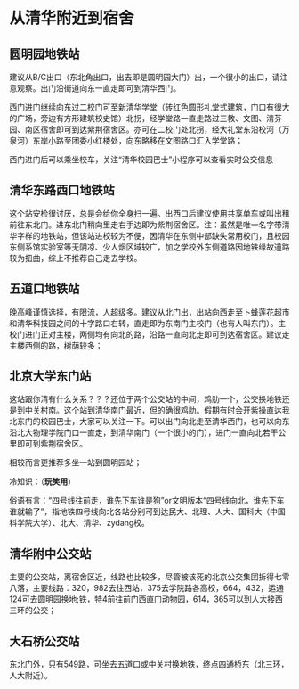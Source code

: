 # 从清华附近到宿舍

## 圆明园地铁站

建议从B/C出口（东北角出口，出去即是圆明园大门）出，一个很小的出口，请注意观察。出门沿街道向东一直走即可到清华西门。

西门进门继续向东过二校门可至新清华学堂（砖红色圆形礼堂式建筑，门口有很大的广场，旁边有方形建筑校史馆）北拐，经学堂路一直走路过三教、文图、清芬园、南区宿舍即可到达紫荆宿舍区。亦可在二校门处北拐，经大礼堂东沿校河（万泉河）东岸小路至团委小红楼处，向东略移在文图路口汇入学堂路；

西门进门后可以乘坐校车，关注“清华校园巴士”小程序可以查看实时公交信息

## 清华东路西口地铁站

这个站安检很讨厌，总是会给你全身扫一遍。出西口后建议使用共享单车或叫出租前往东北门。进东北门稍向里走右手边即为紫荆宿舍区。注：虽然是唯一名字带清华字样的地铁站，但该站进校较为不便，因清华在东侧中部缺失常用校门，且校园东侧系馆实验室等无阴凉、少人烟区域较广，加之学校外东侧道路因地铁缘故道路较为扭曲，综上不推荐自己走去学校。

## 五道口地铁站

晚高峰谨慎选择，有限流，人超级多。建议从北门出，出站向西走至卜蜂莲花超市和清华科技园之间的十字路口右转，直走即为东南门主校门（也有人叫东门）。主校门进门正对主楼，两侧均有向北的路，沿路一直向北走即可到达宿舍区。建议走主楼西侧的路，树荫较多；

## 北京大学东门站

这站跟你清有什么关系？？？还位于两个公交站的中间，鸡肋一个，公交换地铁还是到中关村南。这个站到清华南门最近，但的确很鸡肋。假期有时会开紫操直达我北东门的校园巴士，大家可以关注一下。可以出门向北走至清华西门，也可以向东沿北大物理学院门口一直走，到清华南门（一个很小的门），进门一直向北若干公里即可到紫荆宿舍区。

相较而言更推荐多坐一站到圆明园站；

冷知识：（**玩笑用**）

俗语有言：“四号线往前走，谁先下车谁是狗”or文明版本“四号线向北，谁先下车谁就输了”，指地铁四号线向北各站分别可到达民大、北理、人大、国科大（中国科学院大学）、北大、清华、zydang校。

## 清华附中公交站

主要的公交站，离宿舍区近，线路也比较多，尽管被该死的北京公交集团拆得七零八落，主要线路：320，982去往西站，375去学院路各高校，664，432，运通124可去圆明园换地;铁，特4前往前门西直门动物园，614，365可以到人大接西三环的公交；

## 大石桥公交站

东北门外，只有549路，可坐去五道口或中关村换地铁，终点四通桥东（北三环，人大附近）。

